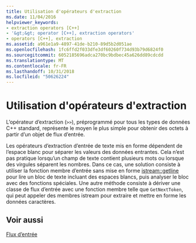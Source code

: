 ```yaml
---
title: Utilisation d'opérateurs d'extraction
ms.date: 11/04/2016
helpviewer_keywords:
- extraction operators [C++]
- '&gt;&gt; operator [C++], extraction operators'
- operators [C++], extraction
ms.assetid: a961e1a9-4897-41de-b210-89d5b2d051ae
ms.openlocfilehash: 1fc6ffd2f033dfe3df60260f734d93b79d6824f0
ms.sourcegitcommit: 6052185696adca270bc9bdbec45a626dd89cdcdd
ms.translationtype: MT
ms.contentlocale: fr-FR
ms.lasthandoff: 10/31/2018
ms.locfileid: "50626224"
---
```

# <a name="using-extraction-operators"></a>Utilisation d'opérateurs d'extraction

L’opérateur d’extraction (`>>`), préprogrammé pour tous les types de données C++ standard, représente le moyen le plus simple pour obtenir des octets à partir d’un objet de flux d’entrée.

Les opérateurs d’extraction d’entrée de texte mis en forme dépendent de l’espace blanc pour séparer les valeurs des données entrantes. Cela n’est pas pratique lorsqu’un champ de texte contient plusieurs mots ou lorsque des virgules séparent les nombres. Dans ce cas, une solution consiste à utiliser la fonction membre d’entrée sans mise en forme [istream::getline](../standard-library/basic-istream-class.md#getline) pour lire un bloc de texte incluant des espaces blancs, puis analyser le bloc avec des fonctions spéciales. Une autre méthode consiste à dériver une classe de flux d’entrée avec une fonction membre telle que `GetNextToken`, qui peut appeler des membres istream pour extraire et mettre en forme les données caractères.

## <a name="see-also"></a>Voir aussi

[Flux d’entrée](../standard-library/input-streams.md)<br/>
